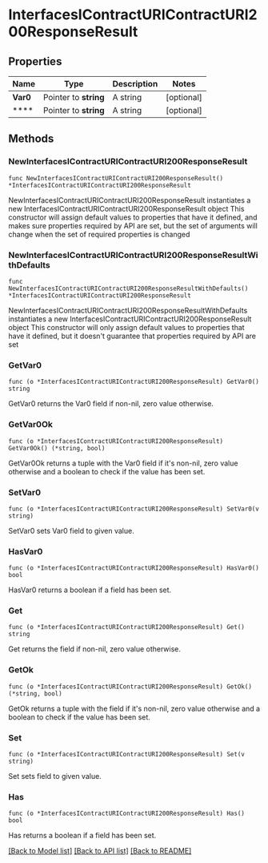# InterfacesIContractURIContractURI200ResponseResult

## Properties

Name | Type | Description | Notes
------------ | ------------- | ------------- | -------------
**Var0** | Pointer to **string** | A string | [optional] 
**** | Pointer to **string** | A string | [optional] 

## Methods

### NewInterfacesIContractURIContractURI200ResponseResult

`func NewInterfacesIContractURIContractURI200ResponseResult() *InterfacesIContractURIContractURI200ResponseResult`

NewInterfacesIContractURIContractURI200ResponseResult instantiates a new InterfacesIContractURIContractURI200ResponseResult object
This constructor will assign default values to properties that have it defined,
and makes sure properties required by API are set, but the set of arguments
will change when the set of required properties is changed

### NewInterfacesIContractURIContractURI200ResponseResultWithDefaults

`func NewInterfacesIContractURIContractURI200ResponseResultWithDefaults() *InterfacesIContractURIContractURI200ResponseResult`

NewInterfacesIContractURIContractURI200ResponseResultWithDefaults instantiates a new InterfacesIContractURIContractURI200ResponseResult object
This constructor will only assign default values to properties that have it defined,
but it doesn't guarantee that properties required by API are set

### GetVar0

`func (o *InterfacesIContractURIContractURI200ResponseResult) GetVar0() string`

GetVar0 returns the Var0 field if non-nil, zero value otherwise.

### GetVar0Ok

`func (o *InterfacesIContractURIContractURI200ResponseResult) GetVar0Ok() (*string, bool)`

GetVar0Ok returns a tuple with the Var0 field if it's non-nil, zero value otherwise
and a boolean to check if the value has been set.

### SetVar0

`func (o *InterfacesIContractURIContractURI200ResponseResult) SetVar0(v string)`

SetVar0 sets Var0 field to given value.

### HasVar0

`func (o *InterfacesIContractURIContractURI200ResponseResult) HasVar0() bool`

HasVar0 returns a boolean if a field has been set.

### Get

`func (o *InterfacesIContractURIContractURI200ResponseResult) Get() string`

Get returns the  field if non-nil, zero value otherwise.

### GetOk

`func (o *InterfacesIContractURIContractURI200ResponseResult) GetOk() (*string, bool)`

GetOk returns a tuple with the  field if it's non-nil, zero value otherwise
and a boolean to check if the value has been set.

### Set

`func (o *InterfacesIContractURIContractURI200ResponseResult) Set(v string)`

Set sets  field to given value.

### Has

`func (o *InterfacesIContractURIContractURI200ResponseResult) Has() bool`

Has returns a boolean if a field has been set.


[[Back to Model list]](../README.md#documentation-for-models) [[Back to API list]](../README.md#documentation-for-api-endpoints) [[Back to README]](../README.md)



